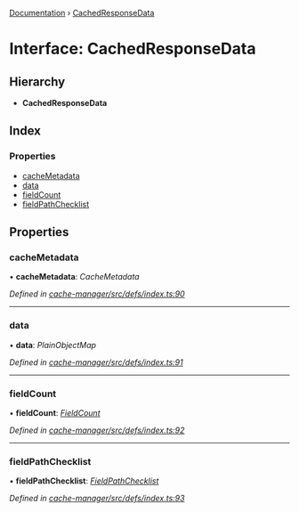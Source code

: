 [Documentation](../README.md) › [CachedResponseData](cachedresponsedata.md)

# Interface: CachedResponseData

## Hierarchy

* **CachedResponseData**

## Index

### Properties

* [cacheMetadata](cachedresponsedata.md#cachemetadata)
* [data](cachedresponsedata.md#data)
* [fieldCount](cachedresponsedata.md#fieldcount)
* [fieldPathChecklist](cachedresponsedata.md#fieldpathchecklist)

## Properties

###  cacheMetadata

• **cacheMetadata**: *CacheMetadata*

*Defined in [cache-manager/src/defs/index.ts:90](https://github.com/badbatch/graphql-box/blob/8e1deb1/packages/cache-manager/src/defs/index.ts#L90)*

___

###  data

• **data**: *PlainObjectMap*

*Defined in [cache-manager/src/defs/index.ts:91](https://github.com/badbatch/graphql-box/blob/8e1deb1/packages/cache-manager/src/defs/index.ts#L91)*

___

###  fieldCount

• **fieldCount**: *[FieldCount](fieldcount.md)*

*Defined in [cache-manager/src/defs/index.ts:92](https://github.com/badbatch/graphql-box/blob/8e1deb1/packages/cache-manager/src/defs/index.ts#L92)*

___

###  fieldPathChecklist

• **fieldPathChecklist**: *[FieldPathChecklist](../README.md#fieldpathchecklist)*

*Defined in [cache-manager/src/defs/index.ts:93](https://github.com/badbatch/graphql-box/blob/8e1deb1/packages/cache-manager/src/defs/index.ts#L93)*
